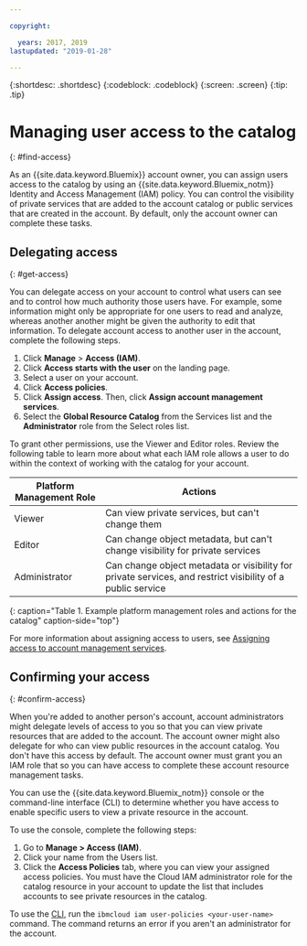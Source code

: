 ```yaml
---

copyright:

  years: 2017, 2019
lastupdated: "2019-01-28"

---
```


{:shortdesc: .shortdesc}
{:codeblock: .codeblock}
{:screen: .screen}
{:tip: .tip}

# Managing user access to the catalog
{: #find-access}

As an {{site.data.keyword.Bluemix}} account owner, you can assign users access to the catalog by using an {{site.data.keyword.Bluemix_notm}} Identity and Access Management (IAM) policy. You can control the visibility of private services that are added to the account catalog or public services that are created in the account. By default, only the account owner can complete these tasks.

## Delegating access
{: #get-access}

You can delegate access on your account to control what users can see and to control how much authority those users have. For example, some information might only be appropriate for one users to read and analyze, whereas another another might be given the authority to edit that information. To delegate account access to another user in the account, complete the following steps.

1. Click **Manage** > **Access (IAM)**.
2. Click **Access starts with the user** on the landing page.
3. Select a user on your account.
4. Click **Access policies**.
5. Click **Assign access**. Then, click **Assign account management services**.
6. Select the **Global Resource Catalog** from the Services list and the **Administrator** role from the Select roles list.

To grant other permissions, use the Viewer and Editor roles. Review the following table to learn more about what each IAM role allows a user to do within the context of working with the catalog for your account.

| Platform Management Role | Actions                                                                                                     |
|--------------------------|-------------------------------------------------------------------------------------------------------------|
| Viewer                   | Can view private services, but can't change them                                                            |
| Editor                   | Can change object metadata, but can't change visibility for private services                                |
| Administrator            | Can change object metadata or visibility for private services, and restrict visibility of a public service  |
{: caption="Table 1. Example platform management roles and actions for the catalog" caption-side="top"}

For more information about assigning access to users, see [Assigning access to account management services](/docs/iam?topic=iam-account-services).

## Confirming your access
{: #confirm-access}

When you're added to another person's account, account administrators might delegate levels of access to you so that you can view private resources that are added to the account. The account owner might also delegate for who can view public resources in the account catalog. You don't have this access by default. The account owner must grant you an IAM role that so you can have access to complete these account resource management tasks.

You can use the {{site.data.keyword.Bluemix_notm}} console or the command-line interface (CLI) to determine whether you have access to enable specific users to view a private resource in the account.

To use the console, complete the following steps:

  1. Go to **Manage > Access (IAM)**.
  2. Click your name from the Users list.
  3. Click the **Access Policies** tab, where you can view your assigned access policies. You must have the Cloud IAM administrator role for the catalog resource in your account to update the list that includes accounts to see private resources in the catalog.


To use the [CLI](/docs/cli/reference/ibmcloud?topic=cloud-cli-ibmcloud_commands_iam#ibmcloud_commands_iam), run the `ibmcloud iam user-policies <your-user-name>` command. The command returns an error if you aren't an administrator for the account.
